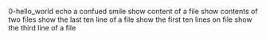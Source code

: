 0-hello_world
echo a confued smile 
show content of a file
show contents of two files
show the last ten line of a file
show the first ten lines on  file
show the third line of a file